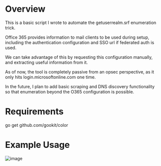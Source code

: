 # Overview
This is a basic script I wrote to automate the getuserrealm.srf enumeration trick.

Office 365 provides information to mail clients to be used during setup, including the authentication configuration and SSO url if federated auth is used. 

We can take advantage of this by requesting this configuration manually, and extracting useful information from it.

As of now, the tool is completely passive from an opsec perspective, as it only hits login.microsoftonline.com one time. 

In the future, I plan to add basic scraping and DNS discovery functionality so that enumeration beyond the O365 configuration is possible.

# Requirements
go get github.com/gookit/color

# Example Usage
![image](https://user-images.githubusercontent.com/32488787/106001583-218d8280-607e-11eb-86f3-60f9b42d0f53.png)